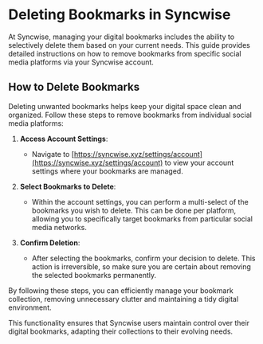 # Deleting Bookmarks in Syncwise

At Syncwise, managing your digital bookmarks includes the ability to selectively delete them based on your current needs. This guide provides detailed instructions on how to remove bookmarks from specific social media platforms via your Syncwise account.

## How to Delete Bookmarks

Deleting unwanted bookmarks helps keep your digital space clean and organized. Follow these steps to remove bookmarks from individual social media platforms:

1. **Access Account Settings**:
   - Navigate to [https://syncwise.xyz/settings/account](https://syncwise.xyz/settings/account) to view your account settings where your bookmarks are managed.

2. **Select Bookmarks to Delete**:
   - Within the account settings, you can perform a multi-select of the bookmarks you wish to delete. This can be done per platform, allowing you to specifically target bookmarks from particular social media networks.

3. **Confirm Deletion**:
   - After selecting the bookmarks, confirm your decision to delete. This action is irreversible, so make sure you are certain about removing the selected bookmarks permanently.

By following these steps, you can efficiently manage your bookmark collection, removing unnecessary clutter and maintaining a tidy digital environment.

This functionality ensures that Syncwise users maintain control over their digital bookmarks, adapting their collections to their evolving needs.
